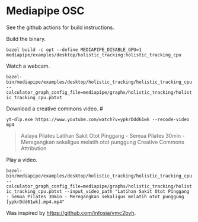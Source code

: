 # Mediapipe OSC

See the github actions for build instructions.

Build the binary.

`bazel build -c opt --define MEDIAPIPE_DISABLE_GPU=1 mediapipe/examples/desktop/holistic_tracking:holistic_tracking_cpu`

Watch a webcam.

`bazel-bin/mediapipe/examples/desktop/holistic_tracking/holistic_tracking_cpu --calculator_graph_config_file=mediapipe/graphs/holistic_tracking/holistic_tracking_cpu.pbtxt`

Download a creative commons video. # 

`yt-dlp.exe https://www.youtube.com/watch?v=ypkrDdd61wk --recode-video mp4` 

> Aalaya Pilates
> Latihan Sakit Otot Pinggang  - Semua Pilates 30min - Meregangkan sekaligus melatih otot punggung
> Creative Commons Attribution

Play a video.

`bazel-bin/mediapipe/examples/desktop/holistic_tracking/holistic_tracking_cpu --calculator_graph_config_file=mediapipe/graphs/holistic_tracking/holistic_tracking_cpu.pbtxt --input_video_path "Latihan Sakit Otot Pinggang  - Semua Pilates 30min - Meregangkan sekaligus melatih otot punggung [ypkrDdd61wk].mp4.mp4"`

Was inspired by https://github.com/infosia/vmc2bvh.
